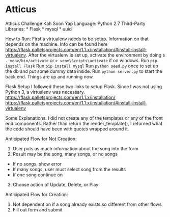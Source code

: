 # Atticus
Atticus Challenge
Kah Soon Yap
Language: Python 2.7
  Third-Party Libraries:
    * Flask
    * mysql
    * uuid

How to Run:
First a virtualenv needs to be setup. Information on that depends on the machine. Info can be found here https://flask.palletsprojects.com/en/1.1.x/installation/#install-install-virtualenv.
After the virtualenv is set up, activate the environment by doing `$ . venv/bin/activate` or `> venv\Scripts\activate` if on windows.
Run `pip install Flask`
Run `pip install mysql`
Run `python seed.py` once to set up the db and put some dummy data inside.
Run `python server.py` to start the back end.
Things are up and running now.

Flask Setup
I followed these two links to setup Flask. Since I was not using Python 3, a virtualenv was necessary.
https://flask.palletsprojects.com/en/1.1.x/installation/
https://flask.palletsprojects.com/en/1.1.x/installation/#install-install-virtualenv

Some Explanations:
I did not create any of the templates or any of the front end components. Rather than return the render_template(), I returned what the code should have been with quotes wrapped around it.

Anticipated Flow for Not Creation:
1. User puts as much information about the song into the form
2. Result may be the song, many songs, or no songs
  - If no songs, show error
  - If many songs, user must select song from the results
  - If one song continue on
3. Choose action of Update, Delete, or Play

Anticipated Flow for Creation:
1. Not dependent on if a song already exists so different from other flows
2. Fill out form and submit
